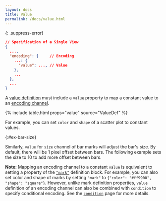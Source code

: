```yaml
---
layout: docs
title: Value
permalink: /docs/value.html
---
```


{: .suppress-error}

```json
// Specification of a Single View
{
  ...,
  "encoding": {     // Encoding
    ...: {
      "value": ..., // Value
    },
    ...
  },
  ...
}
```

A [value definition](encoding.html#value-def) must include a `value` property to map a constant value to an [encoding channel](encoding.html#channels).

{% include table.html props="value" source="ValueDef" %}

For example, you can set `color` and `shape` of a scatter plot to constant values.

<span class="vl-example" data-name="point_color_shape_constant"></span>

{:#ex-bar-size}

Similarly, `value` for `size` channel of bar marks will adjust the bar's size. By default, there will be 1 pixel offset between bars. The following example sets the size to 10 to add more offset between bars.

<span class="vl-example" data-name="bar_aggregate_size"></span>

**Note:** Mapping an encoding channel to a constant `value` is equivalent to setting a property of the [`"mark"`](mark.html#mark-def) definition block. For example, you can also set color and shape of marks by setting `"mark"` to `{"color": "#ff9900", "shape": "square"}`. However, unlike mark definition properties, `value` definition of an encoding channel can also be combined with `condition` to specify conditional encoding. See the [`condition`](condition.html) page for more details.
